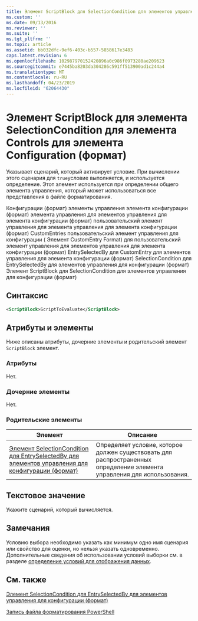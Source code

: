 ```yaml
---
title: Элемент ScriptBlock для SelectionCondition для элементов управления для конфигурации (формат) | Документация Майкрософт
ms.custom: ''
ms.date: 09/13/2016
ms.reviewer: ''
ms.suite: ''
ms.tgt_pltfrm: ''
ms.topic: article
ms.assetid: bb032dfc-9ef6-403c-b557-5858617e3483
caps.latest.revision: 6
ms.openlocfilehash: 102987970152420896a0c986f0973280ae209623
ms.sourcegitcommit: e7445ba8203da304286c591ff513900ad1c244a4
ms.translationtype: MT
ms.contentlocale: ru-RU
ms.lasthandoff: 04/23/2019
ms.locfileid: "62064430"
---
```

# <a name="scriptblock-element-for-selectioncondition-for-controls-for-configuration-format"></a>Элемент ScriptBlock для элемента SelectionCondition для элемента Controls для элемента Configuration (формат)

Указывает сценарий, который активирует условие. При вычислении этого сценария для `true`условие выполняется, и используется определение. Этот элемент используется при определении общего элемента управления, который может использоваться все представления в файле форматирования.

Конфигурации (формат) элементы управления элемента конфигурации (формат) элемента управления для элементов управления для элемента конфигурации (формат) пользовательский элемент управления для элемента управления для элемента конфигурации (формат) CustomEntries пользовательский элемент управления для конфигурации ( Элемент CustomEntry Format) для пользовательский элемент управления для элементов управления для элемента конфигурации (формат) EntrySelectedBy для CustomEntry для элементов управления для элемента конфигурации (формат) SelectionCondition для EntrySelectedBy для элементов управления для конфигурации (формат) Элемент ScriptBlock для SelectionCondition для элементов управления для конфигурации (формат)

## <a name="syntax"></a>Синтаксис

```xml
<ScriptBlock>ScriptToEvaluate</ScriptBlock>
```

## <a name="attributes-and-elements"></a>Атрибуты и элементы

Ниже описаны атрибуты, дочерние элементы и родительский элемент `ScriptBlock` элемент.

### <a name="attributes"></a>Атрибуты

Нет.

### <a name="child-elements"></a>Дочерние элементы

Нет.

### <a name="parent-elements"></a>Родительские элементы

|Элемент|Описание|
|-------------|-----------------|
|[Элемент SelectionCondition для EntrySelectedBy для элементов управления для конфигурации (формат)](./selectioncondition-element-for-entryselectedby-for-controls-for-configuration-format.md)|Определяет условие, которое должен существовать для распространенных определение элемента управления для использования.|

## <a name="text-value"></a>Текстовое значение

Укажите сценарий, который вычисляется.

## <a name="remarks"></a>Замечания

Условию выбора необходимо указать как минимум одно имя сценария или свойство для оценки, но нельзя указать одновременно. Дополнительные сведения об использовании условий выборки см. в разделе [определение условий для отображения данных](./defining-conditions-for-displaying-data.md).

## <a name="see-also"></a>См. также

[Элемент SelectionCondition для EntrySelectedBy для элементов управления для конфигурации (формат)](./selectioncondition-element-for-entryselectedby-for-controls-for-configuration-format.md)

[Запись файла форматирования PowerShell](./writing-a-powershell-formatting-file.md)
